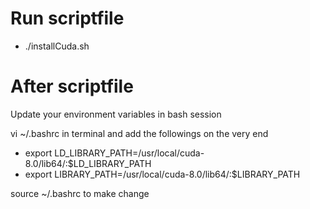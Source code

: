# Run scriptfile
- ./installCuda.sh



# After scriptfile

Update your environment variables in bash session

vi ~/.bashrc    in terminal and add the followings on the very end

- export LD_LIBRARY_PATH=/usr/local/cuda-8.0/lib64/:$LD_LIBRARY_PATH
- export LIBRARY_PATH=/usr/local/cuda-8.0/lib64/:$LIBRARY_PATH

source ~/.bashrc    to make change

